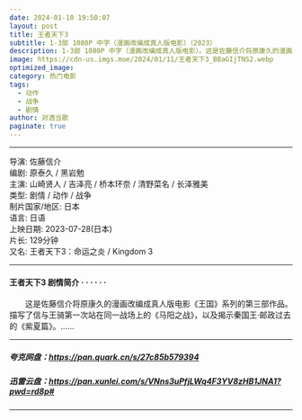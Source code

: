 ```yaml
---
date: 2024-01-10 19:50:07
layout: post
title: 王者天下3
subtitle: 1-3部 1080P 中字（漫画改编成真人版电影）（2023）
description: 1-3部 1080P 中字（漫画改编成真人版电影）。这是佐藤信介将原康久的漫画改编成真人版电影《王国》系列的第三部作品。描写了信与王骑第一次站在同一战场上的《马阳之战》，以及揭示秦国王·邮政过去的《紫夏篇》......
image: https://cdn-us.imgs.moe/2024/01/11/王者天下3_BBaGIjTNS2.webp
optimized_image: 
category: 热门电影
tags:
  - 动作
  - 战争
  - 剧情
author: 对酒当歌
paginate: true
---
```

---

导演: 佐藤信介  
编剧: 原泰久 / 黑岩勉  
主演: 山崎贤人 / 吉泽亮 / 桥本环奈 / 清野菜名 / 长泽雅美  
类型: 剧情 / 动作 / 战争  
制片国家/地区: 日本  
语言: 日语  
上映日期: 2023-07-28(日本)  
片长: 129分钟  
又名: 王者天下3：命运之炎 / Kingdom 3  

---

#### 王者天下3 剧情简介 · · · · · ·

　　这是佐藤信介将原康久的漫画改编成真人版电影《王国》系列的第三部作品。描写了信与王骑第一次站在同一战场上的《马阳之战》，以及揭示秦国王·邮政过去的《紫夏篇》。......

---

##### 夸克网盘：<https://pan.quark.cn/s/27c85b579394>

##### 迅雷云盘：<https://pan.xunlei.com/s/VNns3uPfjLWq4F3YV8zHB1JNA1?pwd=rd8p#>

---
